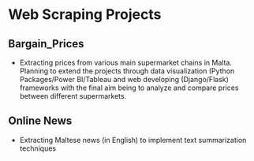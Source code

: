 # Web Scraping Projects

## Bargain_Prices

- Extracting prices from various main supermarket chains in Malta. Planning to extend the projects through data visualization (Python Packages/Power BI/Tableau and web developing (Django/Flask) frameworks with the final aim being to analyze and compare prices between different supermarkets.

## Online News

-  Extracting Maltese news (in English) to implement text summarization techniques

